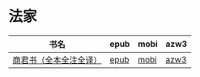 # 法家

| 书名 | epub | mobi | azw3 |
| --- | --- | --- | --- |
| [商君书（全本全注全译）](http://ct.dalanmei.com/f/31084289-572115733-89a4d7) | [epub](http://ct.dalanmei.com/f/31084289-572115733-89a4d7) | [mobi](http://ct.dalanmei.com/f/31084289-571704804-3823d4) | [azw3](http://ct.dalanmei.com/f/31084289-572140206-fbf978) |
